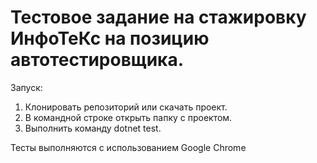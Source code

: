 # Тестовое задание на стажировку ИнфоТеКс на позицию автотестировщика.
Запуск:
1. Клонировать репозиторий или скачать проект.
2. В командной строке открыть папку с проектом.
3. Выполнить команду dotnet test.

Тесты выполняются с использованием Google Chrome
